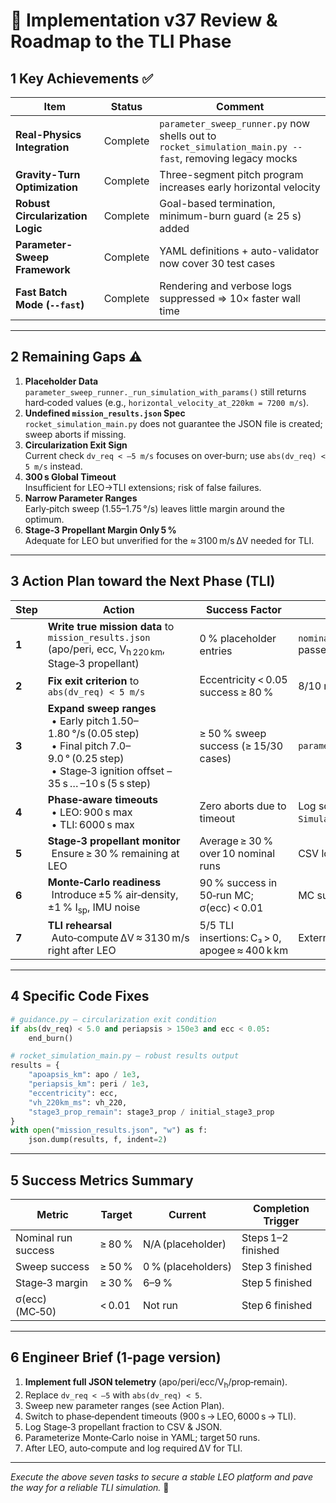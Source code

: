 # 🚀 Implementation v37 Review & Roadmap to the TLI Phase

## 1  Key Achievements ✅
| Item | Status | Comment |
|------|--------|---------|
| **Real-Physics Integration** | Complete | `parameter_sweep_runner.py` now shells out to `rocket_simulation_main.py --fast`, removing legacy mocks |
| **Gravity-Turn Optimization** | Complete | Three-segment pitch program increases early horizontal velocity |
| **Robust Circularization Logic** | Complete | Goal-based termination, minimum-burn guard (≥ 25 s) added |
| **Parameter-Sweep Framework** | Complete | YAML definitions + auto-validator now cover 30 test cases |
| **Fast Batch Mode (`--fast`)** | Complete | Rendering and verbose logs suppressed ⇒ 10× faster wall time |

---

## 2  Remaining Gaps ⚠️
1. **Placeholder Data**  
   `parameter_sweep_runner._run_simulation_with_params()` still returns hard‑coded values (e.g., `horizontal_velocity_at_220km = 7200 m/s`).  
2. **Undefined `mission_results.json` Spec**  
   `rocket_simulation_main.py` does not guarantee the JSON file is created; sweep aborts if missing.  
3. **Circularization Exit Sign**  
   Current check `dv_req < –5 m/s` focuses on over‑burn; use `abs(dv_req) < 5 m/s` instead.  
4. **300 s Global Timeout**  
   Insufficient for LEO→TLI extensions; risk of false failures.  
5. **Narrow Parameter Ranges**  
   Early‑pitch sweep (1.55–1.75 °/s) leaves little margin around the optimum.  
6. **Stage‑3 Propellant Margin Only 5 %**  
   Adequate for LEO but unverified for the ≈ 3100 m/s ΔV needed for TLI.  

---

## 3  Action Plan toward the Next Phase (TLI)

| Step | Action | Success Factor | Evaluation |
|------|--------|----------------|------------|
| **1** | **Write true mission data** to `mission_results.json` (apo/peri, ecc, V<sub>h 220 km</sub>, Stage‑3 propellant) | 0 % placeholder entries | `nominal_run_validator_v37.py` passes |
| **2** | **Fix exit criterion** to `abs(dv_req) < 5 m/s` | Eccentricity < 0.05 success ≥ 80 % | 8/10 nominal runs succeed |
| **3** | **Expand sweep ranges**<br>  • Early pitch 1.50–1.80 °/s (0.05 step)<br>  • Final pitch 7.0–9.0 ° (0.25 step)<br>  • Stage‑3 ignition offset –35 s … –10 s (5 s step) | ≥ 50 % sweep success (≥ 15/30 cases) | `parameter_sweep_summary.json` |
| **4** | **Phase‑aware timeouts**<br>  • LEO: 900 s max<br>  • TLI: 6000 s max | Zero aborts due to timeout | Log scanner finds no `Simulation failed:` lines |
| **5** | **Stage‑3 propellant monitor**<br>  Ensure ≥ 30 % remaining at LEO | Average ≥ 30 % over 10 nominal runs | CSV log analysis |
| **6** | **Monte‑Carlo readiness**<br>  Introduce ±5 % air‑density, ±1 % I<sub>sp</sub>, IMU noise | 90 % success in 50‑run MC; σ(ecc) < 0.01 | MC summary CSV |
| **7** | **TLI rehearsal**<br>  Auto‑compute ΔV ≈ 3130 m/s right after LEO | 5/5 TLI insertions: C₃ > 0, apogee ≈ 400 k km | External orbit analyzer |

---

## 4  Specific Code Fixes

```python
# guidance.py — circularization exit condition
if abs(dv_req) < 5.0 and periapsis > 150e3 and ecc < 0.05:
    end_burn()
```

```python
# rocket_simulation_main.py — robust results output
results = {
    "apoapsis_km": apo / 1e3,
    "periapsis_km": peri / 1e3,
    "eccentricity": ecc,
    "vh_220km_ms": vh_220,
    "stage3_prop_remain": stage3_prop / initial_stage3_prop
}
with open("mission_results.json", "w") as f:
    json.dump(results, f, indent=2)
```

---

## 5  Success Metrics Summary

| Metric | Target | Current | Completion Trigger |
|--------|--------|---------|--------------------|
| Nominal run success | ≥ 80 % | N/A (placeholder) | Steps 1–2 finished |
| Sweep success | ≥ 50 % | 0 % (placeholders) | Step 3 finished |
| Stage‑3 margin | ≥ 30 % | 6–9 % | Step 5 finished |
| σ(ecc) (MC‑50) | < 0.01 | Not run | Step 6 finished |

---

## 6  Engineer Brief (1‑page version)

1. **Implement full JSON telemetry** (apo/peri/ecc/V<sub>h</sub>/prop‑remain).  
2. Replace `dv_req < –5` with `abs(dv_req) < 5`.  
3. Sweep new parameter ranges (see Action Plan).  
4. Switch to phase‑dependent timeouts (900 s → LEO, 6000 s → TLI).  
5. Log Stage‑3 propellant fraction to CSV & JSON.  
6. Parameterize Monte‑Carlo noise in YAML; target 50 runs.  
7. After LEO, auto‑compute and log required ΔV for TLI.

---

*Execute the above seven tasks to secure a stable LEO platform and pave the way for a reliable TLI simulation.* 🚀
